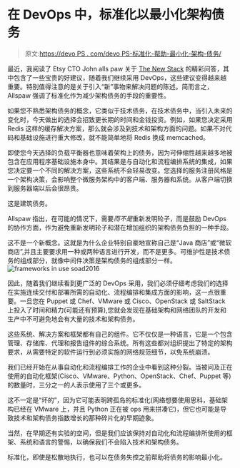 # 在 DevOps 中，标准化以最小化架构债务

> 原文:[https://devo PS . com/devo PS-标准化-帮助-最小化-架构-债务/](https://devops.com/devops-standardization-helps-minimize-architectural-debt/)

最近，我阅读了 Etsy CTO John alls paw 关于 [The New Stack](http://thenewstack.io/etsy-cto-qa-need-software-engineers-not-developers/) 的精彩问答，其中包含了一些宝贵的好建议，随着我们继续采用 DevOps，这些建议变得越来越重要。特别值得注意的是关于引入“新”事物来解决问题的陈述。简而言之，Allspaw 强调了标准化作为减少架构债务的手段的重要性。

如果您不熟悉架构债务的概念，它类似于技术债务，在技术债务中，当引入未来的变化时，今天做出的选择会招致更长期的时间和金钱投资。例如，如果您决定采用 Redis 这样的缓存解决方案，那么就会涉及到技术和架构方面的问题。如果不对代码和基础设施进行重大修改，就不能简单地将 Redis 换成 memcached。

即使您今天选择的负载平衡器也意味着架构上的债务，因为可伸缩性越来越多地被包含在应用程序基础设施本身中。其结果是与自动化和流程编排系统的集成，如果您决定要一个不同的解决方案，这些系统不会轻易改变。您选择的服务注册风格是一个架构决策，会影响整个微服务架构中的客户端、服务器和系统。从客户端切换到服务器端以后会很昂贵。

这是建筑债务。

Allspaw 指出，在可能的情况下，需要*而不是*重新发明轮子，而是鼓励 DevOps 的协作方面，作为避免重新发明轮子和潜在增加组织的架构债务负担的一种手段。

这不是一个新概念。这就是为什么企业特别自豪地宣称自己是“Java 商店”或“微软商店”,并且主要要求用一种或两种语言进行开发，而不是更多。可维护性是技术债务的组成部分，就像中间件决策是架构债务的组成部分一样。![frameworks in use soad2016](../Images/562ca0826834a4377d2990a7bd56f646.png)

因此，随着我们继续看到更广泛的 DevOps 采用，我们必须仔细考虑我们的选择在实施连续交付和部署所需的自动化、流程编排和集成方面的影响，这一点很重要。一旦您在 Puppet 或 Chef、VMware 或 Cisco、OpenStack 或 SaltStack 上投入了时间和精力(可能还有预算),您就会发现在基础架构和网络团队的开发和生产中不可避免地会有大量的技术和架构债务。

这些系统、解决方案和框架都有自己的组件。它不仅仅是一种语言，它是一个包含管理、存储库、代理和报告组件的综合系统。所有这些都对组织提出了特定的架构要求，从需要特定的软件运行到必须实施的网络规范细节，以免系统崩溃。

我们已经开始在从事自动化和流程编排工作的企业中看到这种分裂。当被问及正在使用的自动化框架(Cisco、VMware、Python、OpenStack、Chef、Puppet 等)的数量时，三分之一的人表示使用了三个或更多。

这不一定是“坏的”，因为它可能表明跨孤岛的标准化(网络想要使用思科，基础架构已经在 VMware 上，并且 Python 正在被 ops 用来拼凑它)，但它也可能是导致技术和架构债务指数增长的那种碎片化的早期迹象。

当然，在早期还有实验的空间，但是我们应该保持对自动化和流程编排所使用的框架、系统和语言的警惕，以确保我们不会陷入技术和架构债务。

标准化，即使是松散地执行，也可以在债务失控之前帮助将债务的影响最小化。